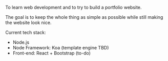 To learn web development and to try to build a portfolio website.

The goal is to keep the whole thing as simple as possible while still making the website look nice.

Current tech stack:
- Node.js
- Node Framework: Koa (template engine TBD)
- Front-end: React + Bootstrap (to-do)